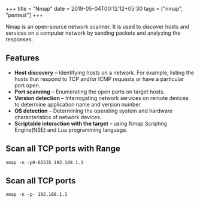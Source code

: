+++
title = "Nmap"
date = 2019-05-04T00:12:12+05:30
tags = ["nmap", "pentest"]
+++

Nmap is an open-source network scanner. It is used to discover hosts and services on a computer network by sending packets and analyzing the responses.
## Features
* **Host discovery** – Identifying hosts on a network. For example, listing the hosts that respond to TCP and/or ICMP requests or have a particular port open.
* **Port scanning** – Enumerating the open ports on target hosts.
* **Version detection** – Interrogating network services on remote devices to determine application name and version number
* **OS detection** – Determining the operating system and hardware characteristics of network devices.
* **Scriptable interaction with the target** – using Nmap Scripting Engine(NSE) and Lua programming language.


## Scan all TCP ports with Range
```
nmap -n -p0-65535 192.168.1.1
```

## Scan all TCP ports
```
nmap -n -p- 192.168.1.1
```